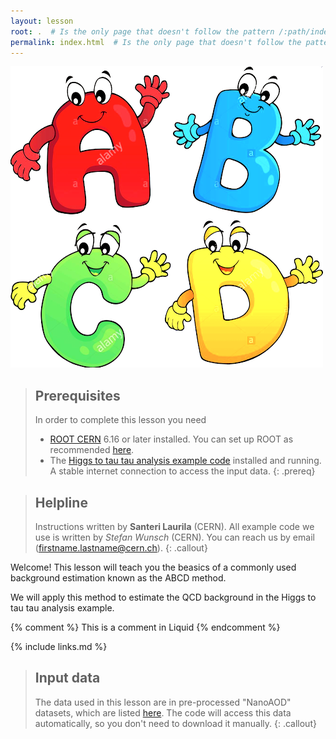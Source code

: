 ```yaml
---
layout: lesson
root: .  # Is the only page that doesn't follow the pattern /:path/index.html
permalink: index.html  # Is the only page that doesn't follow the pattern /:path/index.html
---
```

![](assets/img/abcd_letters.png)

> ## Prerequisites
> In order to complete this lesson you need
> - [ROOT CERN](https://root.cern/) 6.16 or later installed. You can set up ROOT as recommended [here](https://cms-opendata-workshop.github.io/workshop-lesson-root/02-get-root/index.html).
> - The [Higgs to tau tau analysis example code](https://github.com/cms-opendata-analyses/HiggsTauTauNanoAODOutreachAnalysis) installed and running.
> A stable internet connection to access the input data.
{: .prereq}

> ## Helpline
> Instructions written by **Santeri Laurila** (CERN). All example code we use is written by *Stefan Wunsch* (CERN). You can reach us by email (firstname.lastname@cern.ch).
{: .callout}

Welcome! This lesson will teach you the beasics of a commonly used background estimation known as the ABCD method.

We will apply this method to estimate the QCD background in the Higgs to tau tau analysis example.

<!-- this is an html comment -->

{% comment %} This is a comment in Liquid {% endcomment %}

{% include links.md %}

> ## Input data 
> The data used in this lesson are in pre-processed "NanoAOD" datasets, which are listed [here](http://opendata.web.cern.ch/record/12350). 
> The code will access this data automatically, so you don't need to download it manually.
{: .callout}
